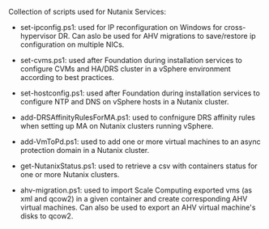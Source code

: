 Collection of scripts used for Nutanix Services:

- set-ipconfig.ps1: used for IP reconfiguration on Windows for cross-hypervisor DR. Can aslo be used for AHV migrations to save/restore ip configuration on multiple NICs.

- set-cvms.ps1: used after Foundation during installation services to configure CVMs and HA/DRS cluster in a vSphere environment according to best practices.

- set-hostconfig.ps1: used after Foundation during installation services to configure NTP and DNS on vSphere hosts in a Nutanix cluster.

- add-DRSAffinityRulesForMA.ps1: used to confnigure DRS affinity rules when setting up MA on Nutanix clusters running vSphere.

- add-VmToPd.ps1: used to add one or more virtual machines to an async protection domain in a Nutanix cluster.

- get-NutanixStatus.ps1: used to retrieve a csv with containers status for one or more Nutanix clusters.

- ahv-migration.ps1: used to import Scale Computing exported vms (as xml and qcow2) in a given container and create corresponding AHV virtual machines.  Can also be used to export an AHV virtual machine's disks to qcow2.
